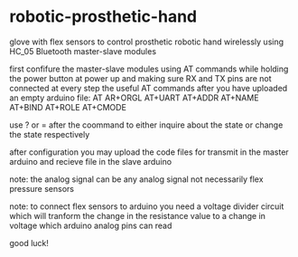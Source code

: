 # robotic-prosthetic-hand
glove with flex sensors to control prosthetic robotic hand wirelessly using HC_05 Bluetooth master-slave modules

first confifure the master-slave modules using AT commands while holding the power button at power up and making sure RX and TX pins are not connected at every step
the useful AT commands after you have uploaded an empty arduino file:
AT
AR+ORGL
AT+UART
AT+ADDR
AT+NAME
AT+BIND
AT+ROLE
AT+CMODE

use ? or = after the coommand to either inquire about the state or change the state respectively

after configuration you may upload the code files for transmit in the master arduino
and recieve file in the slave arduino

note: the analog signal can be any analog signal not necessarily flex pressure sensors

note: to connect flex sensors to arduino you need a voltage divider circuit which will tranform the change in the resistance value to a change in voltage which arduino analog pins can read

good luck!
